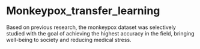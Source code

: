 # Monkeypox_transfer_learning
Based on previous research, the monkeypox dataset was selectively studied with the goal of achieving the highest accuracy in the field, bringing well-being to society and reducing medical stress.
